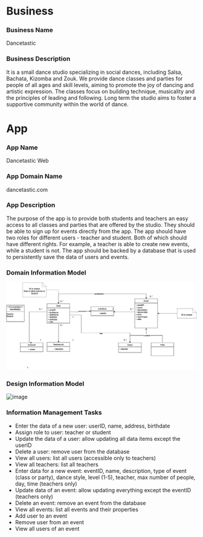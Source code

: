 # Business
### Business Name
Dancetastic

### Business Description
It is a small dance studio specializing in social dances, including Salsa, Bachata, Kizomba and Zouk. We provide dance classes and parties for people of all ages and skill levels, aiming to promote the joy of dancing and artistic expression. The classes focus on building technique, musicality and the principles of leading and following. Long term the studio aims to foster a supportive community within the world of dance. 

# App
### App Name
Dancetastic Web

### App Domain Name
dancetastic.com

### App Description
The purpose of the app is to provide both students and teachers an easy access to all classes and parties that are offered by the studio. They should be able to sign up for events directly from the app. The app should have two roles for different users - teacher and student. Both of which should have different rights. For example, a teacher is able to create new events, while a student is not. The app should be backed by a database that is used to persistently save the data of users and events. 

### Domain Information Model

![Domain information model](uml/domain_information_model.png?raw=true)

### Design Information Model

![image](https://github.com/ronnyporsch/webapps7client/assets/47381380/9c4106ff-0886-4ae5-8794-31ac13304a54)


### Information Management Tasks
+ Enter the data of a new user: userID, name, address, birthdate
+ Assign role to user: teacher or student
+ Update the data of a user: allow updating all data items except the userID
+ Delete a user: remove user from the database
+ View all users: list all users (accessible only to teachers)
+ View all teachers: list all teachers
+ Enter data for a new event: eventID, name, description, type of event (class or party), dance style, level (1-5), teacher, max number of people, day, time (teachers only)
+ Update data of an event: allow updating everything except the eventID (teachers only)
+ Delete an event: remove an event from the database
+ View all events: list all events and their properties
+ Add user to an event
+ Remove user from an event
+ View all users of an event

